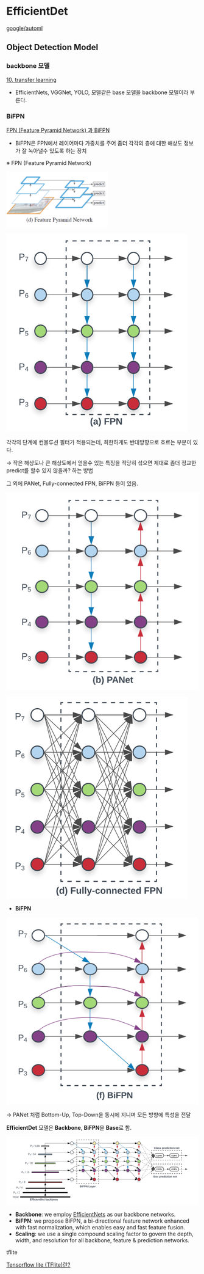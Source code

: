 # EfficientDet

[google/automl](https://github.com/google/automl/blob/master/efficientdet/README.md)

## Object Detection Model

### **backbone 모델**

[10. transfer learning](https://nittaku.tistory.com/270)

- EfficientNets, VGGNet, YOLO, 모델같은 base 모델을 backbone 모델이라 부른다.

### **BiFPN**

[FPN (Feature Pyramid Network) 과 BiFPN](http://machinelearningkorea.com/2020/01/19/fpn-feature-pyramid-network-%EA%B3%BC-bifpn/)

- BiFPN은 FPN에서 레이어마다 가중치를 주어 좀더 각각의 층에 대한 해상도 정보가 잘 녹아낼수 있도록 하는 장치

※ FPN (Feature Pyramid Network)

![EfficientD%20e6056/Untitled.png](EfficientD%20e6056/Untitled.png)

![EfficientD%20e6056/Untitled%201.png](EfficientD%20e6056/Untitled%201.png)

각각의 단계에 컨볼루션 필터가 적용되는데, 희한하게도 반대방향으로 흐르는 부분이 있다.

→ 작은 해상도나 큰 해상도에서 얻을수 있는 특징을 적당히 섞으면 제대로 좀더 정교한 predict를 할수 있지 않을까? 하는 방법

그 외에 PANet, Fully-connected FPN, BiFPN 등이 있음.

![EfficientD%20e6056/Untitled%202.png](EfficientD%20e6056/Untitled%202.png)

![EfficientD%20e6056/Untitled%203.png](EfficientD%20e6056/Untitled%203.png)

- **BiFPN**

![EfficientD%20e6056/Untitled%204.png](EfficientD%20e6056/Untitled%204.png)

→ PANet 처럼 Bottom-Up, Top-Down을 동시에 지니며 모든 방향에 특성을 전달

**EfficientDet** 모델은 **Backbone**, **BiFPN**을 **Base**로 함.

![EfficientD%20e6056/Untitled%205.png](EfficientD%20e6056/Untitled%205.png)

- **Backbone**: we employ [EfficientNets](https://arxiv.org/abs/1905.11946) as our backbone networks.
- **BiFPN**: we propose BiFPN, a bi-directional feature network enhanced with fast normalization, which enables easy and fast feature fusion.
- **Scaling**: we use a single compound scaling factor to govern the depth, width, and resolution for all backbone, feature & prediction networks.

tflite 

[Tensorflow lite (TFlite)란?](https://m.blog.naver.com/PostView.nhn?blogId=rlawlwoong&logNo=222015935892&proxyReferer=https:%2F%2Fwww.google.com%2F)